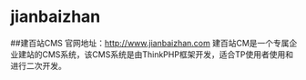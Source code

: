 # jianbaizhan
##建百站CMS
官网地址：http://www.jianbaizhan.com
建百站CM是一个专属企业建站的CMS系统，该CMS系统是由ThinkPHP框架开发，适合TP使用者使用和进行二次开发。
